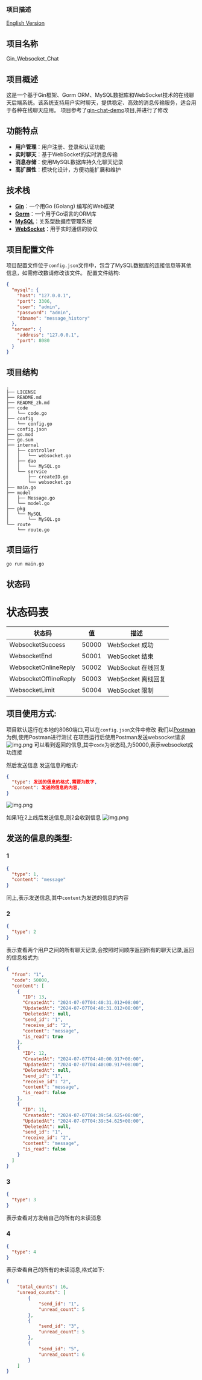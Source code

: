 ### 项目描述

[English Version](./README.md)

## 项目名称
Gin_Websocket_Chat

## 项目概述
这是一个基于Gin框架、Gorm ORM、MySQL数据库和WebSocket技术的在线聊天后端系统。该系统支持用户实时聊天，提供稳定、高效的消息传输服务，适合用于各种在线聊天应用。
项目参考了[gin-chat-demo](https://github.com/CocaineCong/gin-chat-demo)项目,并进行了修改

## 功能特点
- **用户管理**：用户注册、登录和认证功能
- **实时聊天**：基于WebSocket的实时消息传输
- **消息存储**：使用MySQL数据库持久化聊天记录
- **高扩展性**：模块化设计，方便功能扩展和维护

## 技术栈
- [**Gin**](https://gin-gonic.com/)：一个用Go (Golang) 编写的Web框架
- [**Gorm**](https://gorm.io/index.html)：一个用于Go语言的ORM库
- [**MySQL**](https://www.mysql.com/)：关系型数据库管理系统
- [**WebSocket**](https://github.com/gorilla/websocket)：用于实时通信的协议

## 项目配置文件
项目配置文件位于`config.json`文件中，包含了MySQL数据库的连接信息等其他信息，如需修改数请修改该文件。
配置文件结构:
```json
{
  "mysql": {
    "host": "127.0.0.1",
    "port": 3306,
    "user": "admin",
    "password": "admin",
    "dbname": "message_history"
  },
  "server": {
    "address": "127.0.0.1",
    "port": 8080
  }
}

```

## 项目结构
``` 
.
├── LICENSE
├── README.md
├── README_zh.md
├── code
│   └── code.go
├── config
│   └── config.go
├── config.json
├── go.mod
├── go.sum
├── internal
│   ├── controller
│   │   └── websocket.go
│   ├── dao
│   │   └── MySQL.go
│   └── service
│       ├── createID.go
│       └── websocket.go
├── main.go
├── model
│   ├── Message.go
│   └── model.go
├── pkg
│   └── MySQL
│       └── MySQL.go
└── route
    └── route.go
```

## 项目运行
```shell
go run main.go
```

## 状态码
# 状态码表

| 状态码                     | 值     | 描述                  |
|--------------------------|-------|-----------------------|
| WebsocketSuccess         | 50000 | WebSocket 成功         |
| WebsocketEnd             | 50001 | WebSocket 结束         |
| WebsocketOnlineReply     | 50002 | WebSocket 在线回复      |
| WebsocketOfflineReply    | 50003 | WebSocket 离线回复      |
| WebsocketLimit           | 50004 | WebSocket 限制         |


## 项目使用方式:
项目默认运行在本地的8080端口,可以在`config.json`文件中修改
我们以[Postman](https://www.postman.com/)为例,使用Postman进行测试
在项目运行后使用Postman发送websocket请求
![img.png](docs/img1.png)
可以看到返回的信息,其中`code`为状态码,为50000,表示websocket成功连接

然后发送信息
发送信息的格式:
```json
{
  "type": 发送的信息的格式,需要为数字,
  "content": 发送的信息的内容,
}
```
![img.png](docs/img2.png)

如果1在2上线后发送信息,则2会收到信息
![img.png](docs/img3.png)

## 发送的信息的类型:
### 1
```json
{
  "type": 1,
  "content": "message"
}
```
同上,表示发送信息,其中`content`为发送的信息的内容

### 2
```json
{
  "type": 2
}
```
表示查看两个用户之间的所有聊天记录,会按照时间顺序返回所有的聊天记录,返回的信息格式为:
```json
{
  "from": "1",
  "code": 50000,
  "content": [
    {
      "ID": 13,
      "CreatedAt": "2024-07-07T04:40:31.012+08:00",
      "UpdatedAt": "2024-07-07T04:40:31.012+08:00",
      "DeletedAt": null,
      "send_id": "1",
      "receive_id": "2",
      "content": "message",
      "is_read": true
    },
    {
      "ID": 12,
      "CreatedAt": "2024-07-07T04:40:00.917+08:00",
      "UpdatedAt": "2024-07-07T04:40:00.917+08:00",
      "DeletedAt": null,
      "send_id": "1",
      "receive_id": "2",
      "content": "message",
      "is_read": false
    },
    {
      "ID": 11,
      "CreatedAt": "2024-07-07T04:39:54.625+08:00",
      "UpdatedAt": "2024-07-07T04:39:54.625+08:00",
      "DeletedAt": null,
      "send_id": "1",
      "receive_id": "2",
      "content": "message",
      "is_read": false
    }
  ]
}
```

### 3
```json
{
  "type": 3
}
```
表示查看对方发给自己的所有的未读消息

### 4
```json
{
  "type": 4
}
```
表示查看自己的所有的未读消息,格式如下:
```json
{
    "total_counts": 16,
    "unread_counts": [
        {
            "send_id": "1",
            "unread_count": 5
        },
        {
            "send_id": "3",
            "unread_count": 5
        },
        {
            "send_id": "5",
            "unread_count": 6
        }
    ]
}
```
